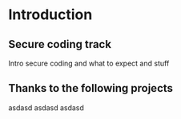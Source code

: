 # Introduction

## Secure coding track

Intro secure coding and what to expect and stuff

## Thanks to the following projects
asdasd
asdasd
asdasd
